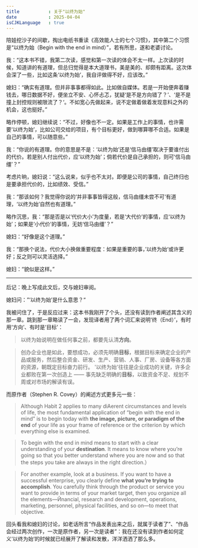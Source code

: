 ```yaml
---
title           : 关于"以终为始"
date            : 2025-04-04
isCJKLanguage   : true
---
```



陪娃挖沙子的间歇，掏出电纸书重读《高效能人士的七个习惯》，其中第二个习惯是“以终为始（Begin with the end in mind）”，若有所思，遂和老婆讨论。

我：“这本书不错，我第二次读，感觉和第一次读的体会不太一样。上次读的时候，知道讲的有道理，但总归觉得是本大道理书，美是美的、却颇有距离。这次体会深了一些，比如这条‘以终为始’，我自评做得不好，应该改。”

媳妇：“确实有道理。但并非事事都得如此。比如做自媒体。若是一开始便奔着赚钱去，哪日数据不好，便坐立不安、心怀忐忑，犹疑‘是不是方向错了？’、‘是不是撞上封控规则被限流了？‘。不如宽心先做起来，说不定做着做着发现意料之外的机会，这也挺好。”

略作停顿，媳妇继续说：“不过，好像也不一定。如果是工作上的事情，也许需要‘以终为始’，比如公司交给的项目，有个目标更好，做到哪算哪不合适。如果是自己的事情，可以随意些。”

我：“你说的有道理。你的意思是不是：‘以终为始’还是‘信马由缰’取决于要谁付出的代价。若是别人付出代价，应‘以终为始’；倘若代价是自己承担的，则可‘信马由缰’？”

考虑片晌，媳妇说：“这么说来，似乎也不太对。即便是公司的事情，自己终归也是要承担代价的，比如绩效、受信。”

我：“那该如何？我觉得你说的‘并非事事皆得这般，信马由缰未尝不可‘有道理，‘以终为始’自然也有道理。”

略作沉思，我：“那是否是以‘代价大小’为度量，若是‘大代价’的事情，应‘以终为始’；如果是‘小代价’的事情，无妨‘信马由缰’？”

媳妇：“好像是这个道理。”

我：“那换个说法，代价大小换做重要程度：如果是重要的事，’以终为始‘或许更好；反之则可以灵活选择。”

媳妇：“貌似是这样。”

---

后记：晚上写成此文后，交与媳妇审阅。

媳妇问：”‘以终为始’是什么意思？“

我被问住了，于是反应过来：这本书我刚开了个头，还没有读到作者阐述其含义的那一章。跳到那一章略读了一会，发现译者用了两个词汇来说明‘终（End）’，有时用‘方向’、有时是‘目标’：

> 以终为始说明在做任何事之前，都要先认清**方向**。

> 创办企业也是如此，要想成功，必须先明确**目标**，根据目标来确定企业的产品或服务，然后整合资金、研发、生产、营销、人事、厂房、设备等各方面的资源，朝既定目标奋力前行。 '以终为始'往往是企业成功的关键，许多企业都败在第一次创造上 —— 事先缺乏明确的**目标**，以致资金不足、规划不周或对市场的解读有误。

而原作者（Stephen R. Covey）的阐述方式更多元一些：

> Although Habit 2 applies to many diАerent circumstances and levels of life, the most fundamental application of “begin with the end in mind” is to begin today with **the image, picture, or paradigm of the end** of your life as your frame of reference or the criterion by which everything else is examined.

> To begin with the end in mind means to start with a clear understanding of your **destination**. It means to know where you’re going so that you better understand where you are now and so that the steps you take are always in the right direction.）

> For another example, look at a business. If you want to have a successful enterprise, you clearly define **what you’re trying to accomplish**. You carefully think through the product or service you want to provide in terms of your market target, then you organize all the elements—Йnancial, research and development, operations, marketing, personnel, physical facilities, and so on—to meet that objective.

回头看我和媳妇的讨论，如老话所言“作品发表出来之后，就属于读者了”、“作品会经过两次创作，一次是原作者，另一次是读者”：我在还没有读到作者如何定义‘以终为始’的时候就已经展开了解读和发散，洋洋洒洒了那么多。
